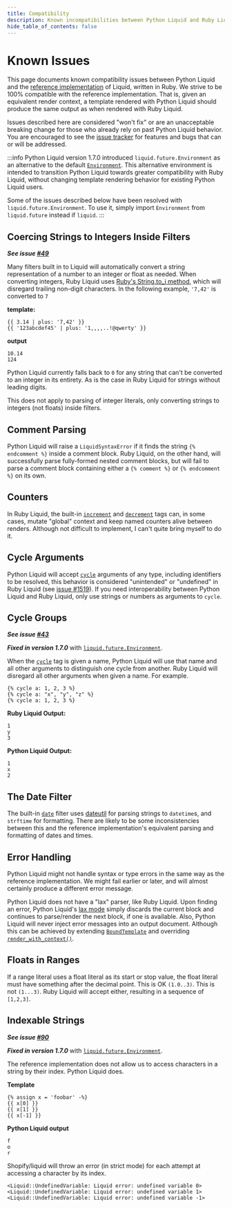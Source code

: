 ```yaml
---
title: Compatibility
description: Known incompatibilities between Python Liquid and Ruby Liquid
hide_table_of_contents: false
---
```


# Known Issues

This page documents known compatibility issues between Python Liquid and the [reference implementation](https://shopify.github.io/liquid/) of Liquid, written in Ruby. We strive to be 100% compatible with the reference implementation. That is, given an equivalent render context, a template rendered with Python Liquid should produce the same output as when rendered with Ruby Liquid.

Issues described here are considered "won't fix" or are an unacceptable breaking change for those who already rely on past Python Liquid behavior. You are encouraged to see the [issue tracker](https://github.com/jg-rp/liquid/issues) for features and bugs that can or will be addressed.

:::info
Python Liquid version 1.7.0 introduced `liquid.future.Environment` as an alternative to the default [`Environment`](/api/Environment). This alternative environment is intended to transition Python Liquid towards greater compatibility with Ruby Liquid, without changing template rendering behavior for existing Python Liquid users.

Some of the issues described below have been resolved with `liquid.future.Environment`. To use it, simply import `Environment` from `liquid.future` instead if `liquid`.
:::

## Coercing Strings to Integers Inside Filters

**_See issue [#49](https://github.com/jg-rp/liquid/issues/49)_**

Many filters built in to Liquid will automatically convert a string representation of a number to an integer or float as needed. When converting integers, Ruby Liquid uses [Ruby's String.to_i method](https://ruby-doc.org/core-3.1.1/String.html#method-i-to_i), which will disregard trailing non-digit characters. In the following example, `'7,42'` is converted to `7`

**template:**

```liquid
{{ 3.14 | plus: '7,42' }}
{{ '123abcdef45' | plus: '1,,,,..!@qwerty' }}
```

**output**

```plain
10.14
124
```

Python Liquid currently falls back to `0` for any string that can't be converted to an integer in its entirety. As is the case in Ruby Liquid for strings without leading digits.

This does not apply to parsing of integer literals, only converting strings to integers (not floats) inside filters.

## Comment Parsing

Python Liquid will raise a `LiquidSyntaxError` if it finds the string `{% endcomment %}` inside a comment block. Ruby Liquid, on the other hand, will successfully parse fully-formed nested comment blocks, but will fail to parse a comment block containing either a `{% comment %}` or `{% endcomment %}` on its own.

## Counters

In Ruby Liquid, the built-in [`increment`](/language/tags#increment) and [`decrement`](/language/tags#decrement) tags can, in some cases, mutate "global" context and keep named counters alive between renders. Although not difficult to implement, I can't quite bring myself to do it.

## Cycle Arguments

Python Liquid will accept [`cycle`](/language/tags#cycle) arguments of any type, including identifiers to be resolved, this behavior is considered "unintended" or "undefined" in Ruby Liquid (see [issue #1519](https://github.com/Shopify/liquid/issues/1519)). If you need interoperability between Python Liquid and Ruby Liquid, only use strings or numbers as arguments to `cycle`.

## Cycle Groups

**_See issue [#43](https://github.com/jg-rp/liquid/issues/43)_**

**_Fixed in version 1.7.0_** with [`liquid.future.Environment`](/api/future-environment).

When the [`cycle`](/language/tags#cycle) tag is given a name, Python Liquid will use that name and all other arguments to distinguish one cycle from another. Ruby Liquid will disregard all other arguments when given a name. For example.

```liquid
{% cycle a: 1, 2, 3 %}
{% cycle a: "x", "y", "z" %}
{% cycle a: 1, 2, 3 %}
```

**Ruby Liquid Output:**

```plain
1
y
3
```

**Python Liquid Output:**

```plain
1
x
2
```

## The Date Filter

The built-in [`date`](/language/filters#date) filter uses [dateutil](https://dateutil.readthedocs.io/en/stable/) for parsing strings to `datetime`s, and `strftime` for formatting. There are likely to be some inconsistencies between this and the reference implementation's equivalent parsing and formatting of dates and times.

## Error Handling

Python Liquid might not handle syntax or type errors in the same way as the reference implementation. We might fail earlier or later, and will almost certainly produce a different error message.

Python Liquid does not have a "lax" parser, like Ruby Liquid. Upon finding an error, Python Liquid's [lax mode](/introduction/strictness) simply discards the current block and continues to parse/render the next block, if one is available. Also, Python Liquid will never inject error messages into an output document. Although this can be achieved by extending [`BoundTemplate`](/api/BoundTemplate) and overriding [`render_with_context()`](/api/BoundTemplate#render_with_context).

## Floats in Ranges

If a range literal uses a float literal as its start or stop value, the float literal must have something after the decimal point. This is OK `(1.0..3)`. This is not `(1...3)`. Ruby Liquid will accept either, resulting in a sequence of `[1,2,3]`.

## Indexable Strings

**_See issue [#90](https://github.com/jg-rp/liquid/issues/90)_**

**_Fixed in version 1.7.0_** with [`liquid.future.Environment`](/api/future-environment).

The reference implementation does not allow us to access characters in a string by their index. Python Liquid does.

**Template**

```liquid
{% assign x = 'foobar' -%}
{{ x[0] }}
{{ x[1] }}
{{ x[-1] }}
```

**Python Liquid output**

```plain
f
o
r
```

Shopify/liquid will throw an error (in strict mode) for each attempt at accessing a character by its index.

```plain
<Liquid::UndefinedVariable: Liquid error: undefined variable 0>
<Liquid::UndefinedVariable: Liquid error: undefined variable 1>
<Liquid::UndefinedVariable: Liquid error: undefined variable -1>
```
